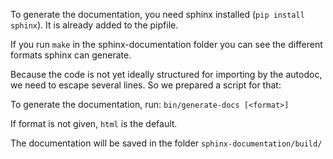 To generate the documentation, you need sphinx installed (`pip install sphinx`). It is already added to the pipfile.

If you run `make` in the sphinx-documentation folder you can see the different formats sphinx can generate.

Because the code is not yet ideally structured for importing by the autodoc, we need to escape several lines. So we prepared a script for that:

To generate the documentation, run:
`bin/generate-docs [<format>]`

If format is not given, `html` is the default.

The documentation will be saved in the folder `sphinx-documentation/build/`
